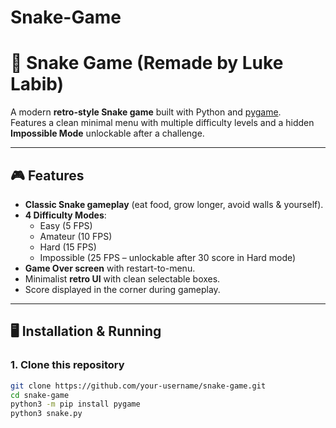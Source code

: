 # Snake-Game
# 🐍 Snake Game (Remade by Luke Labib)

A modern **retro-style Snake game** built with Python and [pygame](https://www.pygame.org/).  
Features a clean minimal menu with multiple difficulty levels and a hidden **Impossible Mode** unlockable after a challenge.  

---

## 🎮 Features
- **Classic Snake gameplay** (eat food, grow longer, avoid walls & yourself).  
- **4 Difficulty Modes**:
  - Easy (5 FPS)  
  - Amateur (10 FPS)  
  - Hard (15 FPS)  
  - Impossible (25 FPS – unlockable after 30 score in Hard mode)  
- **Game Over screen** with restart-to-menu.  
- Minimalist **retro UI** with clean selectable boxes.  
- Score displayed in the corner during gameplay.  

---

## 🖥️ Installation & Running

### 1. Clone this repository
```bash
git clone https://github.com/your-username/snake-game.git
cd snake-game
python3 -m pip install pygame
python3 snake.py
